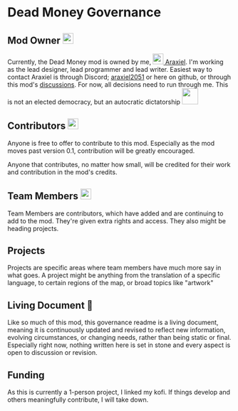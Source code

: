 # Dead Money Governance <!-- omit in toc -->
## Mod Owner <img src="https://vic3.paradoxwikis.com/images/thumb/1/12/Pop_capitalists.png/32px-Pop_capitalists.png" width="24"/>
Currently, the Dead Money mod is owned by me, [<img src="https://avatars.githubusercontent.com/u/11295969?s=48&v=4" width="24"/> Araxiel](https://www.github.com/Araxiel). I'm working as the lead designer, lead programmer and lead writer.
Easiest way to contact Araxiel is through Discord; [araxiel2051](https://discord.com/users/198974323480985601) or here on github, or through this mod's [discussions](https://github.com/Araxiel/EU5-Dead-Money/discussions).
For now, all decisions need to run through me. This is not an elected democracy, but an autocratic dictatorship <img src="https://vic3.paradoxwikis.com/images/f/f1/Law_autocracy.png" width="36"/>

## Contributors <img src="https://vic3.paradoxwikis.com/images/thumb/8/81/Pop_machinists.png/32px-Pop_machinists.png" width="24"/>
Anyone is free to offer to contribute to this mod. Especially as the mod moves past version 0.1, contribution will be greatly encouraged.

Anyone that contributes, no matter how small, will be credited for their work and contribution in the mod's credits.

## Team Members <img src="https://vic3.paradoxwikis.com/images/thumb/6/64/Pop_engineers.png/32px-Pop_engineers.png" width="24"/>
Team Members are contributors, which have added and are continuing to add to the mod. They're given extra rights and access. They also might be heading projects.

## Projects
Projects are specific areas where team members have much more say in what goes. A project might be anything from the translation of a specific language, to certain regions of the map, or broad topics like "artwork"

## Living Document :scroll:

Like so much of this mod, this governance readme is a living document, meaning it is continuously updated and revised to reflect new information, evolving circumstances, or changing needs, rather than being static or final. Especially right now, nothing written here is set in stone and every aspect is open to discussion or revision.

## Funding

As this is currently a 1-person project, I linked my kofi. If things develop and others meaningfully contribute, I will take down.